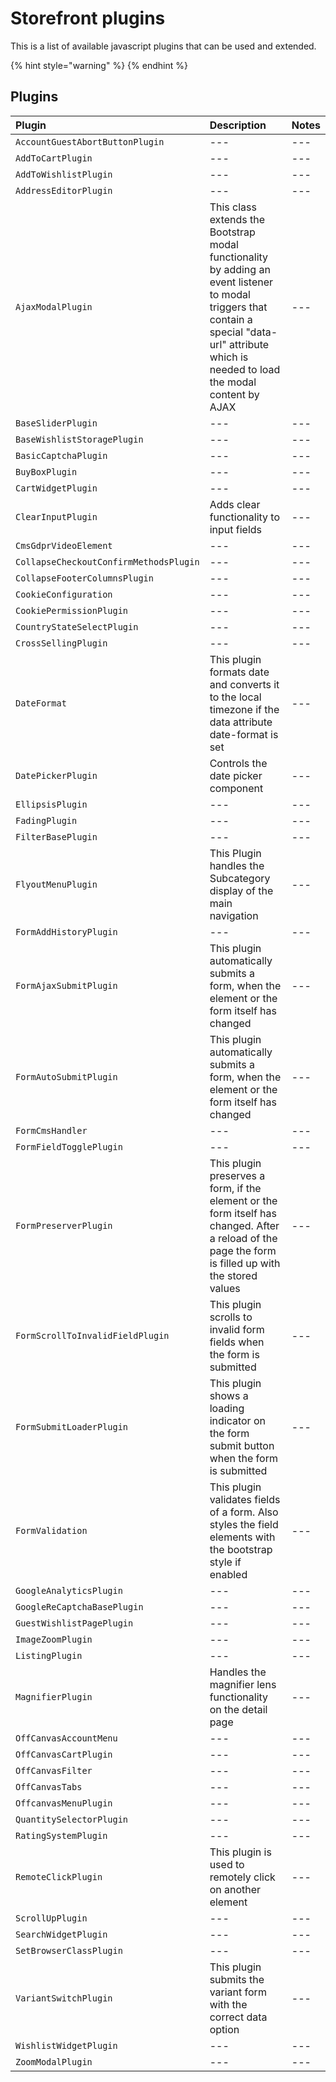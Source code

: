 # Storefront plugins

This is a list of available javascript plugins that can be used and extended.

{% hint style="warning" %}
{% endhint %}

## Plugins

| Plugin          | Description                                                                                                                                                                                      | Notes |
|:----------------|:-------------------------------------------------------------------------------------------------------------------------------------------------------------------------------------------------| :--- |
| `AccountGuestAbortButtonPlugin` | ---                                                                                                                                                                                              | --- |
| `AddToCartPlugin` | ---                                                                                                                                                                                              | --- |
| `AddToWishlistPlugin` | ---                                                                                                                                                                                              | --- |
| `AddressEditorPlugin` | ---                                                                                                                                                                                              | --- |
| `AjaxModalPlugin` | This class extends the Bootstrap modal functionality by adding an event listener to modal triggers that contain a special "data-url" attribute which is needed to load the modal content by AJAX | --- |
| `BaseSliderPlugin` | ---                                                                                                                                                                                              | --- |
| `BaseWishlistStoragePlugin` | ---                                                                                                                                                                                              | --- |
| `BasicCaptchaPlugin` | ---                                                                                                                                                                                              | --- |
| `BuyBoxPlugin` | ---                                                                                                                                                                                              | --- |
| `CartWidgetPlugin` | ---                                                                                                                                                                                              | --- |
| `ClearInputPlugin` | Adds clear functionality to input fields                                                                                                                                                         | --- |
| `CmsGdprVideoElement` | ---                                                                                                                                                                                              | --- |
| `CollapseCheckoutConfirmMethodsPlugin` | ---                                                                                                                                                                                              | --- |
| `CollapseFooterColumnsPlugin` | ---                                                                                                                                                                                              | --- |
| `CookieConfiguration` | ---                                                                                                                                                                                              | --- |
| `CookiePermissionPlugin` | ---                                                                                                                                                                                              | --- |
| `CountryStateSelectPlugin` | ---                                                                                                                                                                                              | --- |
| `CrossSellingPlugin` | ---                                                                                                                                                                                              | --- |
| `DateFormat` | This plugin formats date and converts it to the local timezone if the data attribute date-format is set                                                                                          | --- |
| `DatePickerPlugin` | Controls the date picker component                                                                                                                                                               | --- |
| `EllipsisPlugin` | ---                                                                                                                                                                                              | --- |
| `FadingPlugin` | ---                                                                                                                                                                                              | --- |
| `FilterBasePlugin` | ---                                                                                                                                                                                              | --- |
| `FlyoutMenuPlugin` | This Plugin handles the Subcategory display of the main navigation                                                                                                                               | --- |
| `FormAddHistoryPlugin` | ---                                                                                                                                                                                              | --- |
| `FormAjaxSubmitPlugin` | This plugin automatically submits a form, when the element or the form itself has changed                                                                                                        | --- |
| `FormAutoSubmitPlugin` | This plugin automatically submits a form, when the element or the form itself has changed                                                                                                        | --- |
| `FormCmsHandler` | ---                                                                                                                                                                                              | --- |
| `FormFieldTogglePlugin` | ---                                                                                                                                                                                              | --- |
| `FormPreserverPlugin` | This plugin preserves a form, if the element or the form itself has changed. After a reload of the page the form is filled up with the stored values                                             | --- |
| `FormScrollToInvalidFieldPlugin` | This plugin scrolls to invalid form fields when the form is submitted                                                                                                                            | --- |
| `FormSubmitLoaderPlugin` | This plugin shows a loading indicator on the form submit button when the form is submitted                                                                                                       | --- |
| `FormValidation` | This plugin validates fields of a form. Also styles the field elements with the bootstrap style if enabled                                                                                       | --- |
| `GoogleAnalyticsPlugin` | ---                                                                                                                                                                                              | --- |
| `GoogleReCaptchaBasePlugin` | ---                                                                                                                                                                                              | --- |
| `GuestWishlistPagePlugin` | ---                                                                                                                                                                                              | --- |
| `ImageZoomPlugin` | ---                                                                                                                                                                                              | --- |
| `ListingPlugin` | ---                                                                                                                                                                                              | --- |
| `MagnifierPlugin` | Handles the magnifier lens functionality on the detail page                                                                                                                                      | --- |
| `OffCanvasAccountMenu` | ---                                                                                                                                                                                              | --- |
| `OffCanvasCartPlugin` | ---                                                                                                                                                                                              | --- |
| `OffCanvasFilter` | ---                                                                                                                                                                                              | --- |
| `OffCanvasTabs` | ---                                                                                                                                                                                              | --- |
| `OffcanvasMenuPlugin` | ---                                                                                                                                                                                              | --- |
| `QuantitySelectorPlugin` | ---                                                                                                                                                                                              | --- |
| `RatingSystemPlugin` | ---                                                                                                                                                                                              | --- |
| `RemoteClickPlugin` | This plugin is used to remotely click on another element                                                                                                                                         | --- |
| `ScrollUpPlugin` | ---                                                                                                                                                                                              | --- |
| `SearchWidgetPlugin` | ---                                                                                                                                                                                              | --- |
| `SetBrowserClassPlugin` | ---                                                                                                                                                                                              | --- |
| `VariantSwitchPlugin` | This plugin submits the variant form with the correct data option                                                                                                                                | --- |
| `WishlistWidgetPlugin` | ---                                                                                                                                                                                              | --- |
| `ZoomModalPlugin` | ---                                                                                                                                                                                              | --- |
